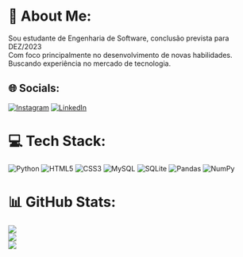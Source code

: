 # 💫 About Me:
Sou estudante de Engenharia de Software, conclusão prevista para DEZ/2023<br>Com foco principalmente no desenvolvimento de novas habilidades.<br>Buscando experiência no mercado de tecnologia.


## 🌐 Socials:
[![Instagram](https://img.shields.io/badge/Instagram-%23E4405F.svg?logo=Instagram&logoColor=white)](https://instagram.com/japa___m) [![LinkedIn](https://img.shields.io/badge/LinkedIn-%230077B5.svg?logo=linkedin&logoColor=white)](https://linkedin.com/in/lucas-fialho-moraes-833b2215b) 

# 💻 Tech Stack:
![Python](https://img.shields.io/badge/python-3670A0?style=for-the-badge&logo=python&logoColor=ffdd54) ![HTML5](https://img.shields.io/badge/html5-%23E34F26.svg?style=for-the-badge&logo=html5&logoColor=white) ![CSS3](https://img.shields.io/badge/css3-%231572B6.svg?style=for-the-badge&logo=css3&logoColor=white) ![MySQL](https://img.shields.io/badge/mysql-%2300f.svg?style=for-the-badge&logo=mysql&logoColor=white) ![SQLite](https://img.shields.io/badge/sqlite-%2307405e.svg?style=for-the-badge&logo=sqlite&logoColor=white) ![Pandas](https://img.shields.io/badge/pandas-%23150458.svg?style=for-the-badge&logo=pandas&logoColor=white) ![NumPy](https://img.shields.io/badge/numpy-%23013243.svg?style=for-the-badge&logo=numpy&logoColor=white)
# 📊 GitHub Stats:
![](https://github-readme-stats.vercel.app/api?username=lucas28&theme=dark&hide_border=true&include_all_commits=false&count_private=false)<br/>
![](https://github-readme-streak-stats.herokuapp.com/?user=lucas28&theme=dark&hide_border=true)<br/>
![](https://github-readme-stats.vercel.app/api/top-langs/?username=lucas28&theme=dark&hide_border=true&include_all_commits=false&count_private=false&layout=compact)

<!-- Proudly created with GPRM ( https://gprm.itsvg.in ) -->
